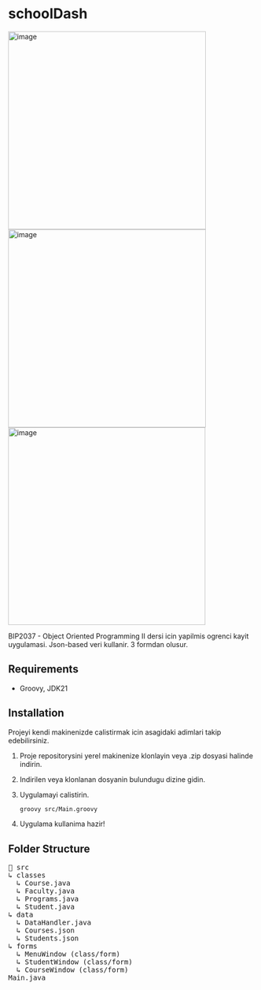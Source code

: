 # schoolDash
<img width="402" alt="image" src="https://github.com/c4nkn/schoolDash/assets/56227236/545978e6-ebbd-45ca-bcb0-7151ffbe909b"> <img width="402" alt="image" src="https://github.com/c4nkn/schoolDash/assets/56227236/fc1bb2bb-f739-4797-b69e-c0f601cfb505"> <img width="401" alt="image" src="https://github.com/c4nkn/schoolDash/assets/56227236/3cf8daf2-e5b3-48cb-9beb-d1b611d96642">

BIP2037 - Object Oriented Programming II dersi icin yapilmis ogrenci kayit uygulamasi. Json-based veri kullanir. 3 formdan olusur. 

## Requirements
- Groovy, JDK21

## Installation
Projeyi kendi makinenizde calistirmak icin asagidaki adimlari takip edebilirsiniz.
1. Proje repositorysini yerel makinenize klonlayin veya .zip dosyasi halinde indirin.
2. Indirilen veya klonlanan dosyanin bulundugu dizine gidin.
3. Uygulamayi calistirin.
    
    ```bash
    groovy src/Main.groovy
    ```
4. Uygulama kullanima hazir!

## Folder Structure
<pre>📁 src<br/>↳ classes<br/>  ↳ Course.java<br/>  ↳ Faculty.java<br/>  ↳ Programs.java<br/>  ↳ Student.java<br/>↳ data<br/>  ↳ DataHandler.java<br/>  ↳ Courses.json<br/>  ↳ Students.json<br/>↳ forms<br/>  ↳ MenuWindow (class/form)<br/>  ↳ StudentWindow (class/form)<br/>  ↳ CourseWindow (class/form)<br/>Main.java</pre>
